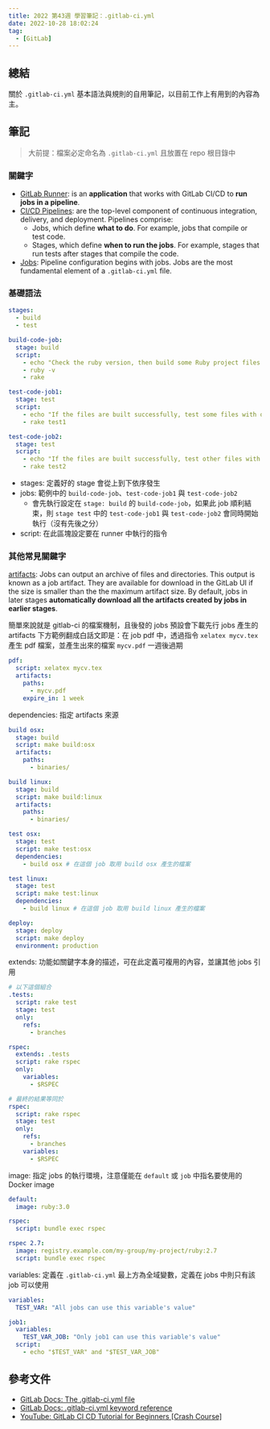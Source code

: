 ```yaml
---
title: 2022 第43週 學習筆記：.gitlab-ci.yml
date: 2022-10-28 18:02:24
tag:
  - [GitLab]
---
```


## 總結

關於 `.gitlab-ci.yml` 基本語法與規則的自用筆記，以目前工作上有用到的內容為主。

## 筆記

> 大前提：檔案必定命名為 `.gitlab-ci.yml` 且放置在 repo 根目錄中

### 關鍵字

- [GitLab Runner](https://docs.gitlab.com/runner/): is an **application** that works with GitLab CI/CD to **run jobs in a pipeline**.
- [CI/CD Pipelines](https://docs.gitlab.com/ee/ci/pipelines/): are the top-level component of continuous integration, delivery, and deployment. Pipelines comprise:
  - Jobs, which define **what to do**. For example, jobs that compile or test code.
  - Stages, which define **when to run the jobs**. For example, stages that run tests after stages that compile the code.
- [Jobs](https://docs.gitlab.com/ee/ci/jobs/): Pipeline configuration begins with jobs. Jobs are the most fundamental element of a `.gitlab-ci.yml` file.

### 基礎語法

```yaml
stages:
  - build
  - test

build-code-job:
  stage: build
  script:
    - echo "Check the ruby version, then build some Ruby project files:"
    - ruby -v
    - rake

test-code-job1:
  stage: test
  script:
    - echo "If the files are built successfully, test some files with one command:"
    - rake test1

test-code-job2:
  stage: test
  script:
    - echo "If the files are built successfully, test other files with a different command:"
    - rake test2
```

- stages: 定義好的 stage 會從上到下依序發生
- jobs: 範例中的 `build-code-job`、`test-code-job1` 與 `test-code-job2`
  - 會先執行設定在 `stage: build` 的 `build-code-job`，如果此 job 順利結束，則 `stage test` 中的 `test-code-job1` 與 `test-code-job2` 會同時開始執行（沒有先後之分）
- script: 在此區塊設定要在 runner 中執行的指令

### 其他常見關鍵字

[artifacts](https://docs.gitlab.com/ee/ci/pipelines/job_artifacts.html): Jobs can output an archive of files and directories. This output is known as a job artifact. They are available for download in the GitLab UI if the size is smaller than the the maximum artifact size. By default, jobs in later stages **automatically download all the artifacts created by jobs in earlier stages**.

簡單來說就是 gitlab-ci 的檔案機制，且後發的 jobs 預設會下載先行 jobs 產生的 artifacts
下方範例翻成白話文即是：在 job pdf 中，透過指令 `xelatex mycv.tex` 產生 pdf 檔案，並產生出來的檔案 `mycv.pdf` 一週後過期

```yaml
pdf:
  script: xelatex mycv.tex
  artifacts:
    paths:
      - mycv.pdf
    expire_in: 1 week
```

dependencies: 指定 artifacts 來源

```yaml
build osx:
  stage: build
  script: make build:osx
  artifacts:
    paths:
      - binaries/

build linux:
  stage: build
  script: make build:linux
  artifacts:
    paths:
      - binaries/

test osx:
  stage: test
  script: make test:osx
  dependencies:
    - build osx # 在這個 job 取用 build osx 產生的檔案

test linux:
  stage: test
  script: make test:linux
  dependencies:
    - build linux # 在這個 job 取用 build linux 產生的檔案

deploy:
  stage: deploy
  script: make deploy
  environment: production
```

extends: 功能如關鍵字本身的描述，可在此定義可複用的內容，並讓其他 jobs 引用

```yaml
# 以下這個組合
.tests:
  script: rake test
  stage: test
  only:
    refs:
      - branches

rspec:
  extends: .tests
  script: rake rspec
  only:
    variables:
      - $RSPEC

# 最終的結果等同於
rspec:
  script: rake rspec
  stage: test
  only:
    refs:
      - branches
    variables:
      - $RSPEC
```

image: 指定 jobs 的執行環境，注意僅能在 `default` 或 `job` 中指名要使用的 Docker image

```yaml
default:
  image: ruby:3.0

rspec:
  script: bundle exec rspec

rspec 2.7:
  image: registry.example.com/my-group/my-project/ruby:2.7
  script: bundle exec rspec
```

variables: 定義在 `.gitlab-ci.yml` 最上方為全域變數，定義在 jobs 中則只有該 job 可以使用

```yaml
variables:
  TEST_VAR: "All jobs can use this variable's value"

job1:
  variables:
    TEST_VAR_JOB: "Only job1 can use this variable's value"
  script:
    - echo "$TEST_VAR" and "$TEST_VAR_JOB"
```

## 參考文件

- [GitLab Docs: The .gitlab-ci.yml file](https://docs.gitlab.com/ee/ci/yaml/gitlab_ci_yaml.html)
- [GitLab Docs: .gitlab-ci.yml keyword reference](https://docs.gitlab.com/ee/ci/yaml/)
- [YouTube: GitLab CI CD Tutorial for Beginners [Crash Course]](https://youtu.be/qP8kir2GUgo)
